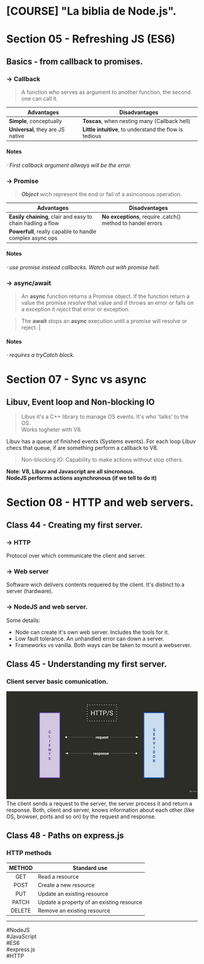 # [COURSE] "La biblia de Node.js".

# Section 05 - Refreshing JS (ES6)

##  Basics - from callback to promises.

### -> Callback
> A function who serves as argument to another function, the second one can call it.

| Advantages                        | Disadvantages                                           |
| --------------------------------- | ------------------------------------------------------- |
| **Simple**, conceptually          | **Toscas**, when nesting many (Callback hell)           |
| **Universal**, they are JS native | **Little intuitive**, to understand the flow is tedious |

#### Notes
*· First callback argument allways will be the error.*

### -> Promise
> **_Object_** wich represent the end or fail of a asinconous operation.

| Advantages                                                  | Disadvantages                                               |
| ----------------------------------------------------------- | ----------------------------------------------------------- |
| **Easily chaining**, clair and easy to chain hadling a flow | **No exceptions**, require .catch() method to handel errors |
| **Powerfull**, really capable to handle complex async ops   |

#### Notes
*· use promise instead callbacks. Watch out with promise hell.*

### -> async/await
> An **async** function returns a Promise object. If the function return a value the promise _resolve_ that value and if throws an error or falls on a exception it _reject_ that error or exception.

> The **await** stops an **async** execution until a promise will resolve or reject.                                          |

#### Notes
*· requires a tryCatch block.*

# Section 07 - Sync vs async

## Libuv, Event loop and Non-blocking IO

> Libuv it's a C++ library to manage OS events. It's who 'talks' to the OS.\
> Works togheter with V8.

Libuv has a queue of finished events (Systems events). For each loop Libuv checs that queue, if are something perform a callback to V8.

> Non-blocking IO: Capability to make actions without stop others.

**Note: V8, Libuv and Javascript are all sincronous.\
NodeJS performs actions asynchronous (if we tell to do it)**

# Section 08 - HTTP and web servers.

## Class 44 - Creating my first server.

### -> HTTP
Protocol over which communicate the client and server.

### -> Web server
Software wich delivers contents requered by the client. It's distinct to a server (hardware).

### -> NodeJS and web server.
Some details:
- Node can create it's own web server. Includes the tools for it.
- Low fault tolerance. An unhandled error can down a server.
- Frameworks vs vanilla. Both ways can be taken to mount a webserver.

## Class 45 - Understanding my first server.

### Client server basic comunication.
![alt text](./client-server-comunication.jpeg "Client server comunication.")
The client sends a request to the server, the server process it and return a response. Both, client and server, knows information about each other (like OS, browser, ports and so on) by the request and response.

## Class 48 - Paths on express.js

### HTTP methods 

| METHOD | Standard use                              |
| :----: | ----------------------------------------- |
|  GET   | Read a resource                           |
|  POST  | Create a new resource                     |
|  PUT   | Update an existing resource               |
| PATCH  | Update a property of an existing resource |
| DELETE | Remove an existing resource               |

---
#NodeJS\
#JavaScript\
#ES6\
#express.js\
#HTTP
